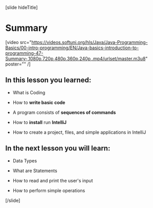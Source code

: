[slide hideTitle]
# Summary

[video src="https://videos.softuni.org/hls/Java/Java-Programming-Basics/00-intro-programming/EN/Java-basics-introduction-to-programming-47-Summary-,1080p,720p,480p,360p,240p,.mp4/urlset/master.m3u8" poster="" /]

## In this lesson you learned: 

- What is Coding

- How to **write basic code**

- A program consists of **sequences of commands**

- How to **install** run **IntelliJ**

- How to create a project, files, and simple applications in IntelliJ

## In the next lesson you will learn:

- Data Types

- What are Statements

- How to read and print the user's input

- How to perform simple operations

[/slide]